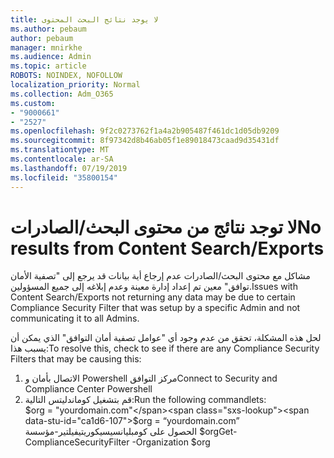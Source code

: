 ```yaml
---
title: لا يوجد نتائج البحث المحتوى
ms.author: pebaum
author: pebaum
manager: mnirkhe
ms.audience: Admin
ms.topic: article
ROBOTS: NOINDEX, NOFOLLOW
localization_priority: Normal
ms.collection: Adm_O365
ms.custom:
- "9000661"
- "2527"
ms.openlocfilehash: 9f2c0273762f1a4a2b905487f461dc1d05db9209
ms.sourcegitcommit: 8f97342d8b46ab05f1e89018473caad9d35431df
ms.translationtype: MT
ms.contentlocale: ar-SA
ms.lasthandoff: 07/19/2019
ms.locfileid: "35800154"
---
```

# <a name="no-results-from-content-searchexports"></a><span data-ttu-id="ca1d6-102">لا توجد نتائج من محتوى البحث/الصادرات</span><span class="sxs-lookup"><span data-stu-id="ca1d6-102">No results from Content Search/Exports</span></span>

<span data-ttu-id="ca1d6-103">مشاكل مع محتوى البحث/الصادرات عدم إرجاع أية بيانات قد يرجع إلى "تصفية الأمان توافق" معين تم إعداد إدارة معينة وعدم إبلاغه إلى جميع المسؤولين.</span><span class="sxs-lookup"><span data-stu-id="ca1d6-103">Issues with Content Search/Exports not returning any data may be due to certain Compliance Security Filter that was setup by a specific Admin and not communicating it to all Admins.</span></span>

<span data-ttu-id="ca1d6-104">لحل هذه المشكلة، تحقق من عدم وجود أي "عوامل تصفية أمان التوافق" الذي يمكن أن يسبب هذا:</span><span class="sxs-lookup"><span data-stu-id="ca1d6-104">To resolve this, check to see if there are any Compliance Security Filters that may be causing this:</span></span>
1. <span data-ttu-id="ca1d6-105">الاتصال بأمان و Powershell مركز التوافق</span><span class="sxs-lookup"><span data-stu-id="ca1d6-105">Connect to Security and Compliance Center Powershell</span></span>
2. <span data-ttu-id="ca1d6-106">قم بتشغيل كوماندليتس التالية:</span><span class="sxs-lookup"><span data-stu-id="ca1d6-106">Run the following commandlets:</span></span>
<br><span data-ttu-id="ca1d6-107">$org = "yourdomain.com"</span><span class="sxs-lookup"><span data-stu-id="ca1d6-107">$org = “yourdomain.com”</span></span>
<br><span data-ttu-id="ca1d6-108">الحصول على كومبليانسيسيكوريتيفيلتير-مؤسسة $org</span><span class="sxs-lookup"><span data-stu-id="ca1d6-108">Get-ComplianceSecurityFilter -Organization $org</span></span>